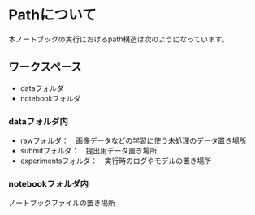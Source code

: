 # Pathについて
本ノートブックの実行におけるpath構造は次のようになっています。

## ワークスペース
- dataフォルダ
- notebookフォルダ

### dataフォルダ内
- rawフォルダ：　画像データなどの学習に使う未処理のデータ置き場所
- submitフォルダ：　提出用データ置き場所
- experimentsフォルダ：　実行時のログやモデルの置き場所

### notebookフォルダ内
ノートブックファイルの置き場所